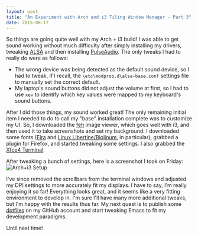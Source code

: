 ```yaml
---
layout: post
title: "An Experiment with Arch and i3 Tiling Window Manager - Part 3"
date: 2015-08-17
---
```


So things are going quite well with my Arch + i3 build! I was able to get sound working without much difficulty
after simply installing my drivers, tweaking [ALSA](http://www.alsa-project.org/main/index.php/Main_Page) and
then installing [PulseAudio](http://www.freedesktop.org/wiki/Software/PulseAudio/). The only tweaks I had to really
do were as follows:

  * The wrong device was being detected as the default sound device, so I had to tweak, if I recall, the
  `\etc\modprob.d\alsa-base.conf` settings file to manually set the correct default.
  * My laptop's sound buttons did not adjust the volume at first, so I had to use `xev` to identify which key values
  were mapped to my keyboard's sound buttons.
  
After I did those things, my sound worked great! The only remaining initial item I needed to do to call my "base"
installation complete was to customize my UI. So, I downloaded the [feh](http://feh.finalrewind.org/) image
viewer, which goes well with i3, and then used it to take screenshots and set my background. I downloaded some
fonts ([Fira](https://mozilla.github.io/Fira/) and [Linux Libertine/Biolinum](http://www.linuxlibertine.org/), in 
particular), grabbed a plugin for Firefox, and started tweaking some settings. I also grabbed the 
[Xfce4 Terminal](http://docs.xfce.org/apps/terminal/advanced).

After tweaking a bunch of settings, here is a screenshot I took on Friday:
![Arch+i3 Setup](bedfordwest.github.io/_images/arch_8_15.jpg)

I've since removed the scrollbars from the terminal windows and adjusted my DPI settings to more accurately fit my
displays. I have to say, I'm really enjoying it so far! Everything looks great, and it seems like a very fitting
environment to develop in. I'm sure I'll have many more additional tweaks, but I'm happy with the results thus far.
My next quest is to publish some [dotfiles](https://dotfiles.github.io/) on my GitHub account and start tweaking
Emacs to fit my development paradigms. 

Until next time!
